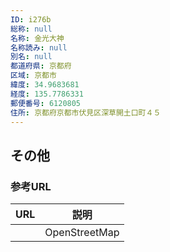 ```yaml
---
ID: i276b
総称: null
名称: 金光大神
名称読み: null
別名: null
都道府県: 京都府
区域: 京都市
緯度: 34.9683681
経度: 135.7786331
郵便番号: 6120805
住所: 京都府京都市伏見区深草開土口町４５
---
```


## その他

### 参考URL

| URL | 説明          |
| --- | ------------- |
|     | OpenStreetMap |
